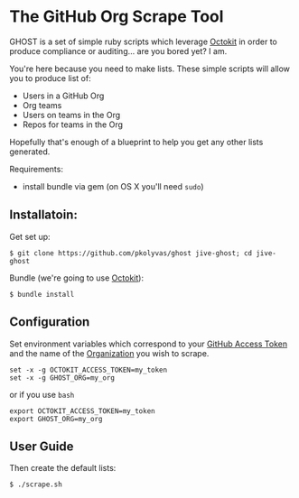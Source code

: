 # The GitHub Org Scrape Tool

GHOST is a set of simple ruby scripts which leverage [Octokit](https://github.com/octokit/octokit.rb) in order to produce compliance or auditing... are you bored yet? I am.

You're here because you need to make lists. These simple scripts will allow you to produce list of:
- Users in a GitHub Org
- Org teams 
- Users on teams in the Org
- Repos for teams in the Org

Hopefully that's enough of a blueprint to help you get any other lists generated. 

Requirements:
- install bundle via gem (on OS X you'll need `sudo`)

## Installatoin:

Get set up:

```shell
$ git clone https://github.com/pkolyvas/ghost jive-ghost; cd jive-ghost
```

Bundle (we're going to use [Octokit](https://github.com/octokit/octokit.rb)):

```shell
$ bundle install
```

## Configuration

Set environment variables which correspond to your [GitHub Access Token](https://github.com/settings/tokens) and the name of the [Organization](https://github.com/settings/organizations) you wish to scrape.

```shell
set -x -g OCTOKIT_ACCESS_TOKEN=my_token
set -x -g GHOST_ORG=my_org
```

or if you use `bash`

```shell
export OCTOKIT_ACCESS_TOKEN=my_token
export GHOST_ORG=my_org
```

## User Guide

Then create the default lists:

```shell
$ ./scrape.sh
```
